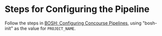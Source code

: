 # Steps for Configuring the Pipeline

Follow the steps in [BOSH: Configuring Concourse Pipelines][link], using "bosh-init" as the value for `PROJECT_NAME`.

[link]: (https://github.com/cloudfoundry/bosh/blob/develop/docs/configuring_concourse_pipelines.md)
